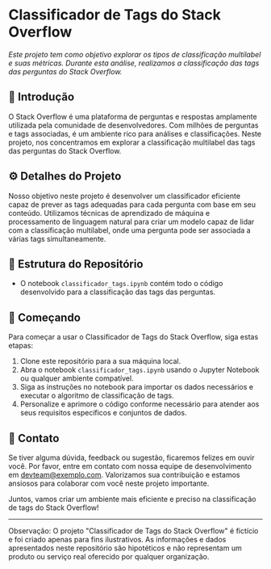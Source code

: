 # Classificador de Tags do Stack Overflow

*Este projeto tem como objetivo explorar os tipos de classificação multilabel e suas métricas. Durante esta análise, realizamos a classificação das tags das perguntas do Stack Overflow.*

## 🚀 Introdução

O Stack Overflow é uma plataforma de perguntas e respostas amplamente utilizada pela comunidade de desenvolvedores. Com milhões de perguntas e tags associadas, é um ambiente rico para análises e classificações. Neste projeto, nos concentramos em explorar a classificação multilabel das tags das perguntas do Stack Overflow.

## ⚙️ Detalhes do Projeto

Nosso objetivo neste projeto é desenvolver um classificador eficiente capaz de prever as tags adequadas para cada pergunta com base em seu conteúdo. Utilizamos técnicas de aprendizado de máquina e processamento de linguagem natural para criar um modelo capaz de lidar com a classificação multilabel, onde uma pergunta pode ser associada a várias tags simultaneamente.

## 📂 Estrutura do Repositório

- O notebook `classificador_tags.ipynb` contém todo o código desenvolvido para a classificação das tags das perguntas.

## 🚀 Começando

Para começar a usar o Classificador de Tags do Stack Overflow, siga estas etapas:

1. Clone este repositório para a sua máquina local.
2. Abra o notebook `classificador_tags.ipynb` usando o Jupyter Notebook ou qualquer ambiente compatível.
3. Siga as instruções no notebook para importar os dados necessários e executar o algoritmo de classificação de tags.
4. Personalize e aprimore o código conforme necessário para atender aos seus requisitos específicos e conjuntos de dados.

## 📧 Contato

Se tiver alguma dúvida, feedback ou sugestão, ficaremos felizes em ouvir você. Por favor, entre em contato com nossa equipe de desenvolvimento em [devteam@exemplo.com](mailto:devteam@exemplo.com). Valorizamos sua contribuição e estamos ansiosos para colaborar com você neste projeto importante.

Juntos, vamos criar um ambiente mais eficiente e preciso na classificação de tags do Stack Overflow!

---

Observação: O projeto "Classificador de Tags do Stack Overflow" é fictício e foi criado apenas para fins ilustrativos. As informações e dados apresentados neste repositório são hipotéticos e não representam um produto ou serviço real oferecido por qualquer organização.
